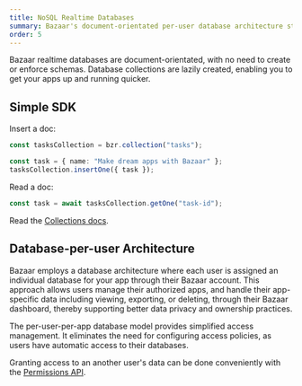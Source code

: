 ```yaml
---
title: NoSQL Realtime Databases
summary: Bazaar's document-orientated per-user database architecture streamlines development and enhances data privacy, featuring an intuitive SDK for efficient realtime operations.
order: 5
---
```


Bazaar realtime databases are document-orientated, with no need to create or enforce schemas. Database collections are lazily created, enabling you to get your apps up and running quicker.

## Simple SDK

Insert a doc:

```ts
const tasksCollection = bzr.collection("tasks");

const task = { name: "Make dream apps with Bazaar" };
tasksCollection.insertOne({ task });
```

Read a doc:

```ts
const task = await tasksCollection.getOne("task-id");
```

Read the [Collections docs](/docs/features/collections/).

## Database-per-user Architecture

Bazaar employs a database architecture where each user is assigned
an individual database for your app through their Bazaar account. This
approach allows users manage their authorized apps, and handle their app-specific data including viewing, exporting, or deleting, through their Bazaar dashboard, thereby supporting better data privacy and
ownership practices.

The per-user-per-app database model provides simplified access management. It eliminates the need for configuring access policies, as users have automatic access to their databases.

Granting access to an another user's data can be done conveniently with the [Permissions API](/features/permissions).
